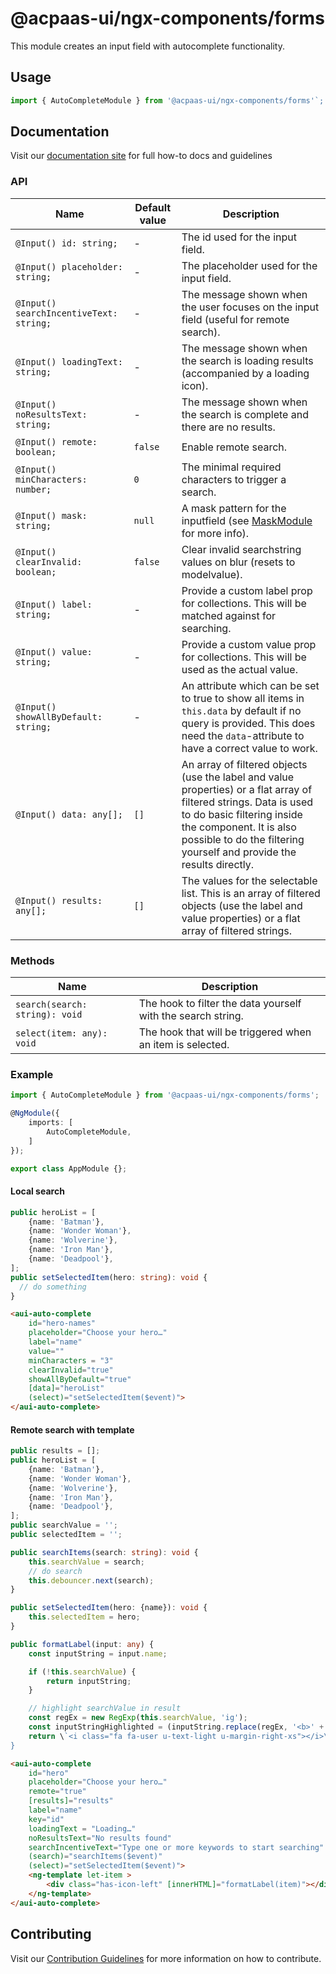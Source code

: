 # @acpaas-ui/ngx-components/forms

This module creates an input field with autocomplete functionality.

## Usage

```typescript
import { AutoCompleteModule } from '@acpaas-ui/ngx-components/forms'`;
```

## Documentation

Visit our [documentation site](https://acpaas-ui.digipolis.be/) for full how-to docs and guidelines

### API

| Name         | Default value | Description |
| -----------  | ------ | -------------------------- |
| `@Input() id: string;` | - | The id used for the input field. |
| `@Input() placeholder: string;` | - | The placeholder used for the input field. |
| `@Input() searchIncentiveText: string;` | - | The message shown when the user focuses on the input field (useful for remote search). |
| `@Input() loadingText: string;` | - | The message shown when the search is loading results (accompanied by a loading icon). |
| `@Input() noResultsText: string;` | - | The message shown when the search is complete and there are no results. |
| `@Input() remote: boolean;` | `false` | Enable remote search. |
| `@Input() minCharacters: number;` | `0` | The minimal required characters to trigger a search. |
| `@Input() mask: string;` | `null` | A mask pattern for the inputfield (see [MaskModule](./../packages/forms/src/lib/mask/README.md) for more info). |
| `@Input() clearInvalid: boolean;` | `false` | Clear invalid searchstring values on blur (resets to modelvalue). |
| `@Input() label: string;` | - | Provide a custom label prop for collections. This will be matched against for searching. |
| `@Input() value: string;` | - | Provide a custom value prop for collections. This will be used as the actual value. |
| `@Input() showAllByDefault: string;` | - | An attribute which can be set to true to show all items in `this.data` by default if no query is provided. This does need the `data`-attribute to have a correct value to work. |
| `@Input() data: any[];` | `[]` | An array of filtered objects (use the label and value properties) or a flat array of filtered strings. Data is used to do basic filtering inside the component. It is also possible to do the filtering yourself and provide the results directly. |
| `@Input() results: any[];` | `[]` | The values for the selectable list. This is an array of filtered objects (use the label and value properties) or a flat array of filtered strings. |

### Methods

| Name         | Description |
| -----------  | -------------------------- |
| `search(search: string): void` | The hook to filter the data yourself with the search string. |
| `select(item: any): void` | The hook that will be triggered when an item is selected. |

### Example

```typescript
import { AutoCompleteModule } from '@acpaas-ui/ngx-components/forms';

@NgModule({
    imports: [
        AutoCompleteModule,
    ]
});

export class AppModule {};
```

#### Local search

```typescript
public heroList = [
    {name: 'Batman'},
    {name: 'Wonder Woman'},
    {name: 'Wolverine'},
    {name: 'Iron Man'},
    {name: 'Deadpool'},
];
public setSelectedItem(hero: string): void {
  // do something
}
```

```html
<aui-auto-complete
    id="hero-names"
    placeholder="Choose your hero…"
    label="name"
    value=""
    minCharacters = "3"
    clearInvalid="true"
    showAllByDefault="true"
    [data]="heroList"
    (select)="setSelectedItem($event)">
</aui-auto-complete>
```

#### Remote search with template

```typescript
public results = [];
public heroList = [
    {name: 'Batman'},
    {name: 'Wonder Woman'},
    {name: 'Wolverine'},
    {name: 'Iron Man'},
    {name: 'Deadpool'},
];
public searchValue = '';
public selectedItem = '';

public searchItems(search: string): void {
    this.searchValue = search;
    // do search
    this.debouncer.next(search);
}

public setSelectedItem(hero: {name}): void {
    this.selectedItem = hero;
}

public formatLabel(input: any) {
    const inputString = input.name;

    if (!this.searchValue) {
        return inputString;
    }

    // highlight searchValue in result
    const regEx = new RegExp(this.searchValue, 'ig');
    const inputStringHighlighted = (inputString.replace(regEx, '<b>' + this.searchValue + '</b>'));
    return \`<i class="fa fa-user u-text-light u-margin-right-xs"></i>\${inputStringHighlighted}\`;
}
```

```html
<aui-auto-complete
    id="hero"
    placeholder="Choose your hero…"
    remote="true"
    [results]="results"
    label="name"
    key="id"
    loadingText = "Loading…"
    noResultsText="No results found"
    searchIncentiveText="Type one or more keywords to start searching"
    (search)="searchItems($event)"
    (select)="setSelectedItem($event)">
    <ng-template let-item >
        <div class="has-icon-left" [innerHTML]="formatLabel(item)"></div>
    </ng-template>
</aui-auto-complete>
```

## Contributing

Visit our [Contribution Guidelines](../../../../../CONTRIBUTING.md) for more information on how to contribute.
